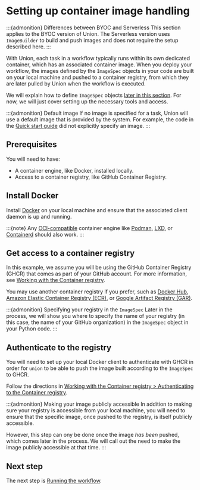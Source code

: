 # Setting up container image handling

:::{admonition} Differences between BYOC and Serverless
This section applies to the BYOC version of Union. The Serverless version uses `ImageBuilder` to build and push images and does not require the setup described here.
:::

With Union, each task in a workflow typically runs within its own dedicated container, which has an associated container image. When you deploy your workflow, the images defined by the `ImageSpec` objects in your code are built on your local machine and pushed to a container registry, from which they are later pulled by Union when the workflow is executed.

We will explain how to define `ImageSpec` objects [later in this section](./setting-up-container-image-handling).
For now, we will just cover setting up the necessary tools and access.

:::{admonition} Default image
If no image is specified for a task, Union will use a default image that is provided by the system.
For example, the code in the [Quick start guide](../../quick-start) did not explicitly specify an image.
:::

## Prerequisites

You will need to have:

* A container engine, like Docker, installed locally.
* Access to a container registry, like GitHub Container Registry.

## Install Docker

Install [Docker](https://docs.docker.com/get-docker/) on your local machine and ensure that the associated client daemon is up and running.

:::{note}
Any [OCI-compatible](https://opencontainers.org/) container engine like [Podman](https://podman.io/),
[LXD](https://linuxcontainers.org/lxd/introduction/), or [Containerd](https://containerd.io/) should also work.
:::

## Get access to a container registry

In this example, we assume you will be using the GitHub Container Registry (GHCR) that comes as part of your GitHub account. For more information, see [Working with the Container registry](https://docs.github.com/en/packages/working-with-a-github-packages-registry/working-with-the-container-registry).

You may use another container registry if you prefer, such as [Docker Hub](https://hub.docker.com/), [Amazon Elastic Container Registry (ECR)](../integrations/enabling-aws-resources/enabling-aws-ecr), or [Google Artifact Registry (GAR)](../integrations/enabling-gcp-resources/enabling-google-artifact-registry).

:::{admonition} Specifying your registry in the `ImageSpec`
Later in the process, we will show you where to specify the name of your registry (in this case, the name of your GitHub organization) in the `ImageSpec` object in your Python code.
:::

## Authenticate to the registry

You will need to set up your local Docker client to authenticate with GHCR in order for `union` to be able to push the image built according to the `ImageSpec` to GHCR.

Follow the directions in [Working with the Container registry > Authenticating to the Container registry](https://docs.github.com/en/packages/working-with-a-github-packages-registry/working-with-the-container-registry.md#authenticating-to-the-container-registry).

:::{admonition} Making your image publicly accessible
In addition to making sure your registry is accessible from your local machine, you will need to ensure that the specific image, once pushed to the registry, is itself publicly accessible.

However, this step can ony be done once the image *has been* pushed, which comes later in the process.
We will call out the need to make the image publicly accessible at that time.
:::

## Next step

The next step is [Running the workflow](./running-the-workflow).
